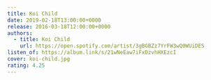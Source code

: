 ```yaml
---
title: Koi Child
date: 2019-02-18T13:00:00+0000
release: 2016-03-18T12:00:00+0000
authors:
  - title: Koi Child
    url: https://open.spotify.com/artist/3gBGBZz7YrFW3wQ0WUiDES
listen_of: https://album.link/s/21wNeEaw7iFxDzvhHXEzcI
cover: koi-child.jpg
rating: 4.25
---
```

